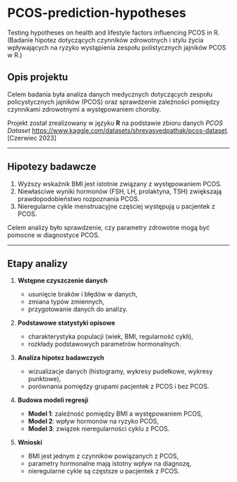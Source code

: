 # PCOS-prediction-hypotheses
Testing hypotheses on health and lifestyle factors influencing PCOS in R. (Badanie hipotez dotyczących czynników zdrowotnych i stylu życia wpływających na ryzyko wystąpienia zespołu polistycznych jajników PCOS w R.)

## Opis projektu
Celem badania była analiza danych medycznych dotyczących zespołu policystycznych jajników (PCOS) oraz sprawdzenie zależności pomiędzy czynnikami zdrowotnymi a występowaniem choroby.  

Projekt został zrealizowany w języku **R** na podstawie zbioru danych *PCOS Dataset* https://www.kaggle.com/datasets/shreyasvedpathak/pcos-dataset. [Czerwiec 2023]

---

## Hipotezy badawcze
1. Wyższy wskaźnik BMI jest istotnie związany z występowaniem PCOS.  
2. Niewłaściwe wyniki hormonów (FSH, LH, prolaktyna, TSH) zwiększają prawdopodobieństwo rozpoznania PCOS.  
3. Nieregularne cykle menstruacyjne częściej występują u pacjentek z PCOS.  

Celem analizy było sprawdzenie, czy parametry zdrowotne mogą być pomocne w diagnostyce PCOS.  

---

## Etapy analizy
1. **Wstępne czyszczenie danych**  
   - usunięcie braków i błędów w danych,  
   - zmiana typów zmiennych,  
   - przygotowanie danych do analizy.  

2. **Podstawowe statystyki opisowe**  
   - charakterystyka populacji (wiek, BMI, regularność cykli),  
   - rozkłady podstawowych parametrów hormonalnych.  

3. **Analiza hipotez badawczych**  
   - wizualizacje danych (histogramy, wykresy pudełkowe, wykresy punktowe),  
   - porównania pomiędzy grupami pacjentek z PCOS i bez PCOS.  

4. **Budowa modeli regresji**  
   - **Model 1**: zależność pomiędzy BMI a występowaniem PCOS,  
   - **Model 2**: wpływ hormonów na ryzyko PCOS,  
   - **Model 3**: związek nieregularności cyklu z PCOS.  

5. **Wnioski**  
   - BMI jest jednym z czynników powiązanych z PCOS,  
   - parametry hormonalne mają istotny wpływ na diagnozę,  
   - nieregularne cykle są częstsze u pacjentek z PCOS.  
